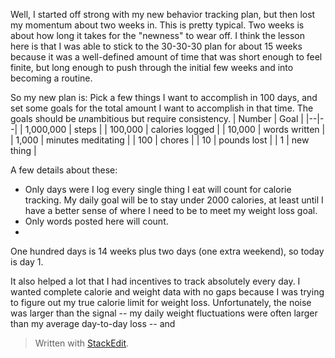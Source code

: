 Well, I started off strong with my new behavior tracking plan, but then lost my momentum about two weeks in. This is pretty typical. Two weeks is about how long it takes for the "newness" to wear off. I think the lesson here is that I was able to stick to the 30-30-30 plan for about 15 weeks because it was a well-defined amount of time that was short enough to feel finite, but long enough to push through the initial few weeks and into becoming a routine. 

So my new plan is: Pick a few things I want to accomplish in 100 days, and set some goals for the total amount I want to accomplish in that time. The goals should be *un*ambitious but require consistency. 
| Number | Goal | 
|--|--|
| 1,000,000 | steps |
| 100,000 | calories logged |
| 10,000 | words written |
| 1,000 | minutes meditating |
| 100 | chores |
| 10 | pounds lost |
| 1 | new thing |

A few details about these:
- Only days were I log every single thing I eat will count for calorie tracking. My daily goal will be to stay under 2000 calories, at least until I have a better sense of where I need to be to meet my weight loss goal.
- Only words posted here will count.
-  

One hundred days is 14 weeks plus two days (one extra weekend), so today is day 1.

It also helped a lot that I had incentives to track absolutely every day. I wanted complete calorie and weight data with no gaps because I was trying to figure out my true calorie limit for weight loss. Unfortunately, the noise was larger than the signal -- my daily weight fluctuations were often larger than my average day-to-day loss -- and 


> Written with [StackEdit](https://stackedit.io/).
<!--stackedit_data:
eyJoaXN0b3J5IjpbMTY1MTczMjI0LC0xMzAzMTExMjQ0XX0=
-->